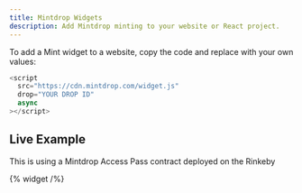 ```yaml
---
title: Mintdrop Widgets
description: Add Mintdrop minting to your website or React project.
---
```


To add a Mint widget to a website, copy the code and replace with your own values:

```js
<script
  src="https://cdn.mintdrop.com/widget.js"
  drop="YOUR DROP ID"
  async
></script>
```

## Live Example

This is using a Mintdrop Access Pass contract deployed on the Rinkeby

{% widget /%}
